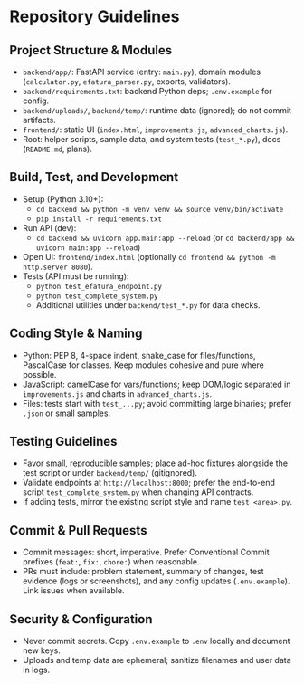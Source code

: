 # Repository Guidelines

## Project Structure & Modules
- `backend/app/`: FastAPI service (entry: `main.py`), domain modules (`calculator.py`, `efatura_parser.py`, exports, validators).
- `backend/requirements.txt`: backend Python deps; `.env.example` for config.
- `backend/uploads/`, `backend/temp/`: runtime data (ignored); do not commit artifacts.
- `frontend/`: static UI (`index.html`, `improvements.js`, `advanced_charts.js`).
- Root: helper scripts, sample data, and system tests (`test_*.py`), docs (`README.md`, plans).

## Build, Test, and Development
- Setup (Python 3.10+):
  - `cd backend && python -m venv venv && source venv/bin/activate`
  - `pip install -r requirements.txt`
- Run API (dev):
  - `cd backend && uvicorn app.main:app --reload` (or `cd backend/app && uvicorn main:app --reload`)
- Open UI: `frontend/index.html` (optionally `cd frontend && python -m http.server 8080`).
- Tests (API must be running):
  - `python test_efatura_endpoint.py`
  - `python test_complete_system.py`
  - Additional utilities under `backend/test_*.py` for data checks.

## Coding Style & Naming
- Python: PEP 8, 4-space indent, snake_case for files/functions, PascalCase for classes. Keep modules cohesive and pure where possible.
- JavaScript: camelCase for vars/functions; keep DOM/logic separated in `improvements.js` and charts in `advanced_charts.js`.
- Files: tests start with `test_...py`; avoid committing large binaries; prefer `.json` or small samples.

## Testing Guidelines
- Favor small, reproducible samples; place ad-hoc fixtures alongside the test script or under `backend/temp/` (gitignored).
- Validate endpoints at `http://localhost:8000`; prefer the end-to-end script `test_complete_system.py` when changing API contracts.
- If adding tests, mirror the existing script style and name `test_<area>.py`.

## Commit & Pull Requests
- Commit messages: short, imperative. Prefer Conventional Commit prefixes (`feat:`, `fix:`, `chore:`) when reasonable.
- PRs must include: problem statement, summary of changes, test evidence (logs or screenshots), and any config updates (`.env.example`). Link issues when available.

## Security & Configuration
- Never commit secrets. Copy `.env.example` to `.env` locally and document new keys.
- Uploads and temp data are ephemeral; sanitize filenames and user data in logs.
